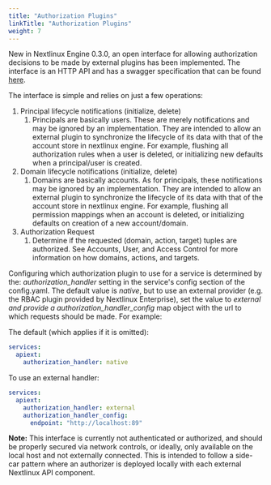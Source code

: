 ```yaml
---
title: "Authorization Plugins"
linkTitle: "Authorization Plugins"
weight: 7
---
```


New in Nextlinux Engine 0.3.0, an open interface for allowing authorization decisions to be made by external plugins has been implemented. The interface is an HTTP API and has a swagger specification that can be found [here](https://github.com/nextlinux/nextlinux-engine/blob/master/nextlinux_engine/plugins/authorization/swagger/swagger.yaml).

The interface is simple and relies on just a few operations:

1. Principal lifecycle notifications (initialize, delete)
    1. Principals are basically users. These are merely notifications and may be ignored by an implementation. They are intended to allow an external plugin to synchronize the lifecycle of its data with that of the account store in nextlinux engine. For example, flushing all authorization rules when a user is deleted, or initializing new defaults when a principal/user is created.
2. Domain lifecycle notifications (initialize, delete)
    1. Domains are basically accounts. As for principals, these notifications may be ignored by an implementation. They are intended to allow an external plugin to synchronize the lifecycle of its data with that of the account store in nextlinux engine. For example, flushing all permission mappings when an account is deleted, or initializing defaults on creation of a new account/domain.
3. Authorization Request
    1. Determine if the requested (domain, action, target) tuples are authorized. See Accounts, User, and Access Control for more information on how domains, actions, and targets.

Configuring which authorization plugin to use for a service is determined by the: *authorization_handler* setting in the service's config section of the config.yaml. The default value is *native*, but to use an external provider (e.g. the RBAC plugin provided by Nextlinux Enterprise), set the value to *external and provide a authorization_handler_config* map object with the url to which requests should be made. For example:

The default (which applies if it is omitted):

```YAML
services:
  apiext:
    authorization_handler: native
```

To use an external handler:

```YAML
services:
  apiext:
    authorization_handler: external
    authorization_handler_config:
      endpoint: "http://localhost:89"
```

**Note:** This interface is currently not authenticated or authorized, and should be properly secured via network controls, or ideally, only available on the local host and not externally connected. This is intended to follow a side-car pattern where an authorizer is deployed locally with each external Nextlinux API component.